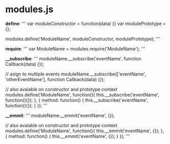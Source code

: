 # modules.js


**define**:
'''
var moduleConstructor = function(data) {}
var modulePrototype = {};

modules.define('ModuleName', moduleConstructor, modulePrototype);
'''

**require**:
'''
var ModuleName = modules.require('ModuleName');
'''

**__subscribe**:
'''
moduleName.__subscribe('eventName', function Callback(data) {});

// asign to multiple events
moduleName.__subscribe(['eventName', 'otherEventName'], function Callback(data) {});

// also avaiable on constructor and prototype context
modules.define('ModuleName', function(){
  this.__subscribe('eventName', function(){});
}, {
  method: function() {
    this.__subscribe('eventName', function(){});
  }
});
'''

**__emmit**:
'''
moduleName.__emmit('eventName', {});

// also avaiable on constructor and prototype context
modules.define('ModuleName', function(){
  this.__emmit('eventName', {});
}, {
  method: function() {
    this.__emmit('eventName', {});
  }
});
'''